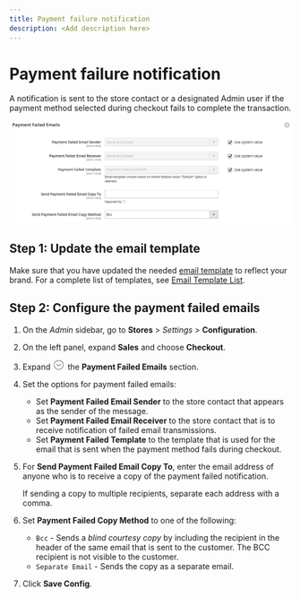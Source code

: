 ```yaml
---
title: Payment failure notification
description: <Add description here>
---
```

# Payment failure notification

A notification is sent to the store contact or a designated Admin user if the payment method selected during checkout fails to complete the transaction.

![Payment Failed Emails](../configuration-reference/sales/assets/checkout-payment-failed-emails.png)<!-- zoom -->

## Step 1: Update the email template

Make sure that you have updated the needed [email template](https://docs.magento.com/user-guide/marketing/email-template-message.html) to reflect your brand. For a complete list of templates, see [Email Template List](https://docs.magento.com/user-guide/marketing/email-template-list.html).

## Step 2: Configure the payment failed emails

1. On the _Admin_ sidebar, go to **Stores** > _Settings_ > **Configuration**.

1. On the left panel, expand **Sales** and choose **Checkout**.

1. Expand ![Expansion selector](../assets/icon-display-expand.png) the **Payment Failed Emails** section.

1. Set the options for payment failed emails:

   - Set **Payment Failed Email Sender** to the store contact that appears as the sender of the message.
   - Set **Payment Failed Email Receiver** to the store contact that is to receive notification of failed email transmissions.
   - Set **Payment Failed Template** to the template that is used for the email that is sent when the payment method fails during checkout.

1. For **Send Payment Failed Email Copy To**, enter the email address of anyone who is to receive a copy of the payment failed notification.

   If sending a copy to multiple recipients, separate each address with a comma.

1. Set **Payment Failed Copy Method** to one of the following:

   - `Bcc` - Sends a _blind courtesy copy_ by including the recipient in the header of the same email that is sent to the customer. The BCC recipient is not visible to the customer.
   - `Separate Email` - Sends the copy as a separate email.

1. Click **Save Config**.
